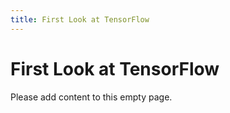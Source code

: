 ```yaml
---
title: First Look at TensorFlow
---
```


# First Look at TensorFlow

Please add content to this empty page.
